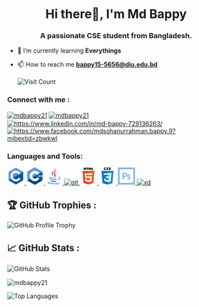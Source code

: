 <h1 align="center">Hi there👋, I'm Md Bappy</h1>
<h3 align="center">A passionate CSE student from Bangladesh.</h3>

- 🌱 I’m currently learning **Everythings**

- 📫 How to reach me **bappy15-5656@diu.edu.bd**
<br><br>
  <img src="https://visitcount.itsvg.in/api?id=mdbappy21&icon=0&color=12" alt="Visit Count">

<h3 align="left">Connect with me :</h3>
<p align="left">
    <a href="https://t.me/mdbappy21" target="blank"> <img align="center" src="https://cdn-icons-png.flaticon.com/512/906/906377.png?w=360&t=st=1683094489~exp=1683095089~hmac=43c97521da5b4065130ee0031a2c299202eec9c4a81088225b7a2ed48047953c" alt="mdbappy21" height="30" width="30" /></a>
    <a href="https://wa.link/c79zkw" target="_blank"> <img align="center" src="https://upload.wikimedia.org/wikipedia/commons/thumb/6/6b/WhatsApp.svg/1024px-WhatsApp.svg.png" alt="mdbappy21" height="42" width="42" /></a>
    <a href="https://www.linkedin.com/in/md-bappy-729136263/" target="blank"><img align="center" src="https://raw.githubusercontent.com/rahuldkjain/github-profile-readme-generator/master/src/images/icons/Social/linked-in-alt.svg" alt="https://www.linkedin.com/in/md-bappy-729136263/" height="30" width="40" /></a>
    <a href="https://www.facebook.com/mdsohanurrahman.bappy.9?mibextid=ZbWKwL" target="blank"><img align="center" src="https://raw.githubusercontent.com/rahuldkjain/github-profile-readme-generator/master/src/images/icons/Social/facebook.svg" alt="https://www.facebook.com/mdsohanurrahman.bappy.9?mibextid=zbwkwl" height="30" width="40" /></a>
</p>

<h3 align="left">Languages and Tools:</h3>
<p align="left"> <a href="https://www.cprogramming.com/" target="_blank" rel="noreferrer"> <img src="https://raw.githubusercontent.com/devicons/devicon/master/icons/c/c-original.svg" alt="c" width="40" height="40"/> </a>
    <a href="https://www.w3schools.com/cpp/" target="_blank" rel="noreferrer"> <img src="https://raw.githubusercontent.com/devicons/devicon/master/icons/cplusplus/cplusplus-original.svg" alt="cplusplus" width="40" height="40"/> </a>
    <a href="https://www.java.com" target="_blank" rel="noreferrer"> <img src="https://raw.githubusercontent.com/devicons/devicon/master/icons/java/java-original.svg" alt="java" width="40" height="40"/> </a>
    <a href="https://git-scm.com/" target="_blank" rel="noreferrer"> <img src="https://www.vectorlogo.zone/logos/git-scm/git-scm-icon.svg" alt="git" width="40" height="40"/> </a>
    <a href="https://www.w3.org/html/" target="_blank" rel="noreferrer"> <img src="https://raw.githubusercontent.com/devicons/devicon/master/icons/html5/html5-original-wordmark.svg" alt="html5" width="40" height="40"/> </a>
    <a href="https://www.w3schools.com/css/" target="_blank" rel="noreferrer"> <img src="https://raw.githubusercontent.com/devicons/devicon/master/icons/css3/css3-original-wordmark.svg" alt="css3" width="40" height="40"/> </a>
    <a href="https://www.photoshop.com/en" target="_blank" rel="noreferrer"> <img src="https://raw.githubusercontent.com/devicons/devicon/master/icons/photoshop/photoshop-line.svg" alt="photoshop" width="40" height="40"/> </a>
    <a href="https://www.adobe.com/products/xd.html" target="_blank" rel="noreferrer"> <img src="https://cdn.worldvectorlogo.com/logos/adobe-xd.svg" alt="xd" width="40" height="40"/> </a>
</p>

## 🏆 GitHub Trophies :
<img src="https://github-profile-trophy.vercel.app/?username=mdbappy21&theme=onestar&no-frame=true&no-bg=false&margin-w=4" alt="GitHub Profile Trophy">

## 📈 GitHub Stats :
<p><img align="center" src="https://github-readme-stats.vercel.app/api?username=mdbappy21&theme=midnight-purple&hide_show_icons=true&locale=en" alt="GitHub Stats" /></p>
<p><img src="https://github-readme-streak-stats.herokuapp.com/?user=mdbappy21&theme=midnight-purple" align="center"  alt="mdbappy21" /></p>
<p><img align="left" src="https://github-readme-stats.vercel.app/api/top-langs?username=mdbappy21&theme=midnight-purple&layout=compact" alt="Top Languages" /></p>
